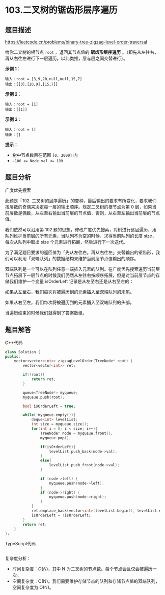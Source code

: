 # 103.二叉树的锯齿形层序遍历

## 题目描述 

https://leetcode.cn/problems/binary-tree-zigzag-level-order-traversal

给你二叉树的根节点 `root` ，返回其节点值的 **锯齿形层序遍历** 。（即先从左往右，再从右往左进行下一层遍历，以此类推，层与层之间交替进行）。

**示例 1：**

```
输入：root = [3,9,20,null,null,15,7]
输出：[[3],[20,9],[15,7]]
```

**示例 2：**

```
输入：root = [1]
输出：[[1]]
```

**示例 3：**

```
输入：root = []
输出：[]
```

**提示：**

- 树中节点数目在范围 `[0, 2000]` 内
- `-100 <= Node.val <= 100`



## 题目分析

广度优先搜索

此题是「102. 二叉树的层序遍历」的变种，最后输出的要求有所变化，要求我们按层数的奇偶来决定每一层的输出顺序。规定二叉树的根节点为第 0 层，如果当前层数是偶数，从左至右输出当前层的节点值，否则，从右至左输出当前层的节点值。

我们依然可以沿用第 102 题的思想，修改广度优先搜索，对树进行逐层遍历，用队列维护当前层的所有元素，当队列不为空的时候，求得当前队列的长度 size，每次从队列中取出 size 个元素进行拓展，然后进行下一次迭代。

为了满足题目要求的返回值为「先从左往右，再从右往左」交替输出的锯齿形，我们可以利用「双端队列」的数据结构来维护当前层节点值输出的顺序。

双端队列是一个可以在队列任意一端插入元素的队列。在广度优先搜索遍历当前层节点拓展下一层节点的时候我们仍然从左往右按顺序拓展，但是对当前层节点的存储我们维护一个变量 isOrderLeft 记录是从左至右还是从右至左的：

如果从左至右，我们每次将被遍历到的元素插入至双端队列的末尾。

如果从右至左，我们每次将被遍历到的元素插入至双端队列的头部。

当遍历结束的时候我们就得到了答案数组。



## 题目解答

C++代码

```c++
class Solution {
public:
    vector<vector<int>> zigzagLevelOrder(TreeNode* root) {
        vector<vector<int>> ret;

        if(!root){
            return ret;
        }

        queue<TreeNode*> myqueue;
        myqueue.push(root);

        bool isOrderLeft = true;

        while(!myqueue.empty()){
            deque<int> levelList;
            int size = myqueue.size();
            for(int i = 0; i < size; i++){
                TreeNode* node = myqueue.front();
                myqueue.pop();

                if(isOrderLeft){
                    levelList.push_back(node->val);
                }
                else{
                    levelList.push_front(node->val);
                }

                if (node->left) {
                    myqueue.push(node->left);
                }
                if (node->right) {
                    myqueue.push(node->right);
                }
            }
            ret.emplace_back(vector<int>(levelList.begin(), levelList.end()));
            isOrderLeft = !isOrderLeft;
        }
        return ret;
    }
};
```

TypeScript代码

```typescript

```

复杂度分析：

* 时间复杂度：*O*(*N*)，其中 N 为二叉树的节点数。每个节点会且仅会被遍历一次。
* 空间复杂度：O(N)。我们需要维护存储节点的队列和存储节点值的双端队列，空间复杂度为 O(N)。


